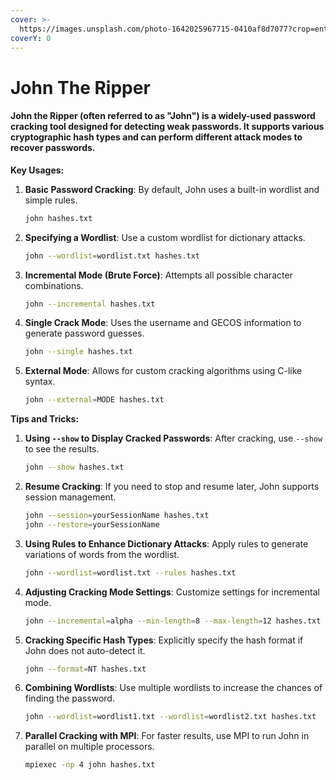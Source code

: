 ```yaml
---
cover: >-
  https://images.unsplash.com/photo-1642025967715-0410af8d7077?crop=entropy&cs=srgb&fm=jpg&ixid=M3wxOTcwMjR8MHwxfHNlYXJjaHw3fHxwYXNzd29yZHxlbnwwfHx8fDE3MjI4MjUyMTl8MA&ixlib=rb-4.0.3&q=85
coverY: 0
---
```


# John The Ripper

#### J**ohn the Ripper** (often referred to as "John") is a widely-used password cracking tool designed for detecting weak passwords. It supports various cryptographic hash types and can perform different attack modes to recover passwords.

**Key Usages:**

1.  **Basic Password Cracking**: By default, John uses a built-in wordlist and simple rules.

    ```bash
    john hashes.txt
    ```
2.  **Specifying a Wordlist**: Use a custom wordlist for dictionary attacks.

    ```bash
    john --wordlist=wordlist.txt hashes.txt
    ```
3.  **Incremental Mode (Brute Force)**: Attempts all possible character combinations.

    ```bash
    john --incremental hashes.txt
    ```
4.  **Single Crack Mode**: Uses the username and GECOS information to generate password guesses.

    ```bash
    john --single hashes.txt
    ```
5.  **External Mode**: Allows for custom cracking algorithms using C-like syntax.

    ```bash
    john --external=MODE hashes.txt
    ```

**Tips and Tricks:**

1.  **Using `--show` to Display Cracked Passwords**: After cracking, use `--show` to see the results.

    ```bash
    john --show hashes.txt
    ```
2.  **Resume Cracking**: If you need to stop and resume later, John supports session management.

    ```bash
    john --session=yourSessionName hashes.txt
    john --restore=yourSessionName
    ```
3.  **Using Rules to Enhance Dictionary Attacks**: Apply rules to generate variations of words from the wordlist.

    ```bash
    john --wordlist=wordlist.txt --rules hashes.txt
    ```
4.  **Adjusting Cracking Mode Settings**: Customize settings for incremental mode.

    ```bash
    john --incremental=alpha --min-length=8 --max-length=12 hashes.txt
    ```
5.  **Cracking Specific Hash Types**: Explicitly specify the hash format if John does not auto-detect it.

    ```bash
    john --format=NT hashes.txt
    ```
6.  **Combining Wordlists**: Use multiple wordlists to increase the chances of finding the password.

    ```bash
    john --wordlist=wordlist1.txt --wordlist=wordlist2.txt hashes.txt
    ```
7.  **Parallel Cracking with MPI**: For faster results, use MPI to run John in parallel on multiple processors.

    ```bash
    mpiexec -np 4 john hashes.txt
    ```

